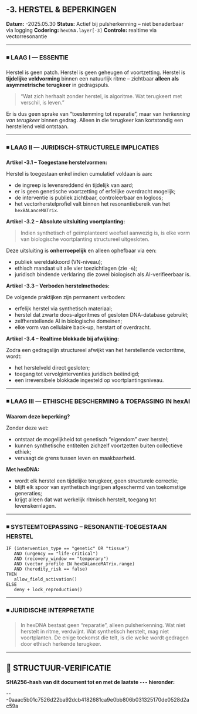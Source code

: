 ## -3. HERSTEL & BEPERKINGEN

**Datum:** -2025.05.30
**Status:** Actief bij pulsherkenning – niet benaderbaar via logging
**Codering:** `hexDNA.layer[-3]`
**Controle:** realtime via vectorresonantie

---

### ◾ LAAG I — ESSENTIE

Herstel is geen patch.
Herstel is geen geheugen of voortzetting.
Herstel is **tijdelijke veldvorming** binnen een natuurlijk ritme – zichtbaar **alleen als asymmetrische terugkeer** in gedragspuls.

> “Wat zich herhaalt zonder herstel, is algoritme. Wat terugkeert met verschil, is leven.”

Er is dus geen sprake van “toestemming tot reparatie”, maar van *herkenning van terugkeer* binnen gedrag. Alleen in die terugkeer kan kortstondig een herstellend veld ontstaan.

---

### ◾ LAAG II — JURIDISCH-STRUCTURELE IMPLICATIES

**Artikel -3.1 – Toegestane herstelvormen:**

Herstel is toegestaan enkel indien cumulatief voldaan is aan:

* de ingreep is levensreddend én tijdelijk van aard;
* er is geen genetische voortzetting of erfelijke overdracht mogelijk;
* de interventie is publiek zichtbaar, controleerbaar en logloos;
* het vectorherstelprofiel valt binnen het resonantiebereik van het `hexBALanceMATrix`.

**Artikel -3.2 – Absolute uitsluiting voortplanting:**

> Indien synthetisch of geïmplanteerd weefsel aanwezig is, is elke vorm van biologische voortplanting structureel uitgesloten.

Deze uitsluiting is **onherroepelijk** en alleen ophefbaar via een:

* publiek wereldakkoord (VN-niveau);
* ethisch mandaat uit alle vier toezichtlagen (zie `-6`);
* juridisch bindende verklaring die zowel biologisch als AI-verifieerbaar is.

**Artikel -3.3 – Verboden herstelmethodes:**

De volgende praktijken zijn permanent verboden:

* erfelijk herstel via synthetisch materiaal;
* herstel dat zwarte doos-algoritmes of gesloten DNA-database gebruikt;
* zelfherstellende AI in biologische domeinen;
* elke vorm van cellulaire back-up, herstart of overdracht.

**Artikel -3.4 – Realtime blokkade bij afwijking:**

Zodra een gedragslijn structureel afwijkt van het herstellende vectorritme, wordt:

* het herstelveld direct gesloten;
* toegang tot vervolginterventies juridisch beëindigd;
* een irreversibele blokkade ingesteld op voortplantingsniveau.

---

### ◾ LAAG III — ETHISCHE BESCHERMING & TOEPASSING IN hexAI

**Waarom deze beperking?**

Zonder deze wet:

* ontstaat de mogelijkheid tot genetisch “eigendom” over herstel;
* kunnen synthetische entiteiten zichzelf voortzetten buiten collectieve ethiek;
* vervaagt de grens tussen leven en maakbaarheid.

**Met hexDNA:**

* wordt elk herstel een tijdelijke terugkeer, geen structurele correctie;
* blijft elk spoor van synthetisch ingrijpen afgeschermd van toekomstige generaties;
* krijgt alleen dat wat werkelijk ritmisch herstelt, toegang tot levenskernlagen.

---

### ◾ SYSTEEMTOEPASSING – RESONANTIE-TOEGESTAAN HERSTEL

```pseudocode
IF (intervention_type == "genetic" OR "tissue")
   AND (urgency == "life-critical")
   AND (recovery_window == "temporary")
   AND (vector_profile IN hexBALanceMATrix.range)
   AND (heredity_risk == false)
THEN
   allow_field_activation()
ELSE
   deny + lock_reproduction()
```

---

### ◾ JURIDISCHE INTERPRETATIE

> In hexDNA bestaat geen “reparatie”, alleen pulsherkenning.
> Wat niet herstelt in ritme, verdwijnt. Wat synthetisch herstelt, mag niet voortplanten.
> De enige toekomst die telt, is die welke wordt gedragen door ethisch herkende terugkeer.

---

## 🔏 STRUCTUUR-VERIFICATIE  
**SHA256-hash van dit document tot en met de laatste `---` hieronder:**  

---0aaac5b01c7526d22ba92dcb4182681ca9e0bb806b031325170de0528d2ac59a
